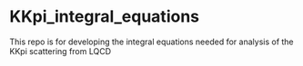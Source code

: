 # KKpi_integral_equations
This repo is for developing the integral equations needed for analysis of the KKpi scattering from LQCD
